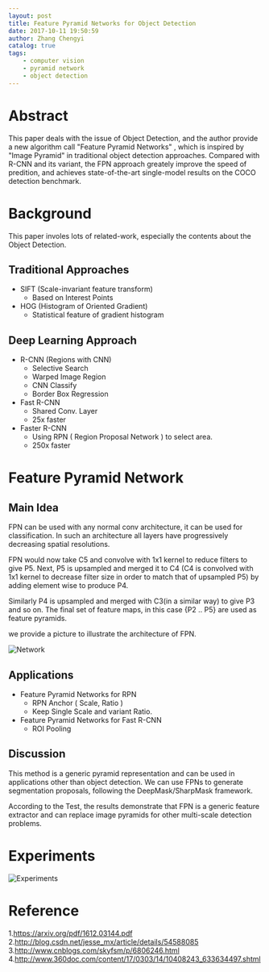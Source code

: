 ```yaml
---
layout: post
title: Feature Pyramid Networks for Object Detection
date: 2017-10-11 19:50:59
author: Zhang Chengyi
catalog: true
tags:
	- computer vision
	- pyramid network
	- object detection
---
```


# Abstract

This paper deals with the issue of Object Detection, and
the author provide a new algorithm call "Feature Pyramid Networks"
, which is inspired by "Image Pyramid" in traditional object
detection approaches. Compared with R-CNN and its variant, the 
FPN approach greately improve the speed of predition, and achieves state-of-the-art single-model results on the COCO detection benchmark.

# Background

This paper involes lots of related-work, especially the contents
about the Object Detection.

## Traditional Approaches
- SIFT (Scale-invariant feature transform)
    - Based on Interest Points 
- HOG (Histogram of Oriented Gradient)
    - Statistical feature of gradient histogram

## Deep Learning Approach 

- R-CNN (Regions with CNN)
    - Selective Search
    - Warped Image Region
    - CNN Classify
    - Border Box Regression
- Fast R-CNN
    - Shared Conv. Layer
    - 25x faster
- Faster R-CNN
    - Using RPN ( Region Proposal Network ) to select area.
    - 250x faster

# Feature Pyramid Network

## Main Idea

FPN can be used with any normal conv architecture, it can be used for classification. In such an architecture all layers have progressively decreasing spatial resolutions.

FPN would now take C5 and convolve with 1x1 kernel to reduce filters to give P5. Next, P5 is upsampled and merged it to C4 (C4 is convolved with 1x1 kernel to decrease filter size in order to match that of upsampled P5) by adding element wise to produce P4.

Similarly P4 is upsampled and merged with C3(in a similar way) to give P3 and so on. The final set of feature maps, in this case {P2 .. P5} are used as feature pyramids.

we provide a picture to illustrate the architecture of FPN.

![Network](https://i.imgur.com/oHFmpww.png)

## Applications

- Feature Pyramid Networks for RPN
    - RPN Anchor ( Scale, Ratio )
    - Keep Single Scale and variant Ratio.
- Feature Pyramid Networks for Fast R-CNN
    - ROI Pooling

## Discussion

This method is a generic pyramid representation and can be used in applications other than object detection. We can use FPNs to generate segmentation proposals, following the DeepMask/SharpMask framework.

According to the Test, the results demonstrate that FPN is a generic feature extractor and can replace image pyramids for other multi-scale detection problems.

# Experiments

![Experiments](https://i.imgur.com/NT70FZz.jpg)


# Reference

1.https://arxiv.org/pdf/1612.03144.pdf
2.http://blog.csdn.net/jesse_mx/article/details/54588085
3.http://www.cnblogs.com/skyfsm/p/6806246.html
4.http://www.360doc.com/content/17/0303/14/10408243_633634497.shtml